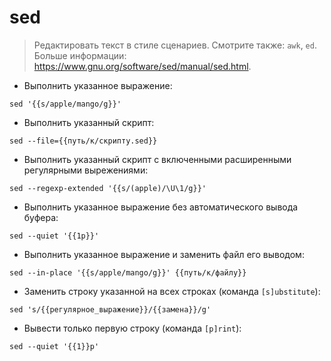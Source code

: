 # sed

> Редактировать текст в стиле сценариев.
> Смотрите также: `awk`, `ed`.
> Больше информации: <https://www.gnu.org/software/sed/manual/sed.html>.

- Выполнить указанное выражение:

`sed '{{s/apple/mango/g}}'`

- Выполнить указанный скрипт:

`sed --file={{путь/к/скрипту.sed}}`

- Выполнить указанный скрипт с включенными расширенными регулярными вырежениями:

`sed --regexp-extended '{{s/(apple)/\U\1/g}}'`

- Выполнить указанное выражение без автоматического вывода буфера:

`sed --quiet '{{1p}}'`

- Выполнить указанное выражение и заменить файл его выводом:

`sed --in-place '{{s/apple/mango/g}}' {{путь/к/файлу}}`

- Заменить строку указанной на всех строках (команда `[s]ubstitute`):

`sed 's/{{регулярное_выражение}}/{{замена}}/g'`

- Вывести только первую строку (команда `[p]rint`):

`sed --quiet '{{1}}p'`
